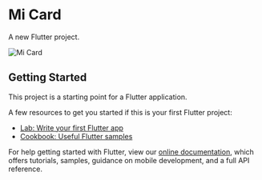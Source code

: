 

# Mi Card
A new Flutter project.

![Mi Card](https://github.com/Riy-a/Mi-Card/assets/78693959/97421691-656e-42f2-9f25-d518aecb6e35)


## Getting Started

This project is a starting point for a Flutter application.

A few resources to get you started if this is your first Flutter project:

- [Lab: Write your first Flutter app](https://flutter.dev/docs/get-started/codelab)
- [Cookbook: Useful Flutter samples](https://flutter.dev/docs/cookbook)

For help getting started with Flutter, view our
[online documentation](https://flutter.dev/docs), which offers tutorials,
samples, guidance on mobile development, and a full API reference.


